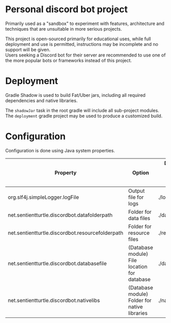 # Personal discord bot project

Primarily used as a "sandbox" to experiment with features, architecture and techniques that are unsuitable in more serious projects.

This project is open-sourced primarily for educational uses, while full deployment and use is permitted, instructions may be incomplete and no support will be given.  
Users seeking a Discord bot for their server are recommended to use one of the more popular bots or frameworks instead of this project.

# Deployment

Gradle Shadow is used to build Fat/Uber jars, including all required dependencies and native libraries.

The `shadowJar` task in the root gradle will include all sub-project modules.  
The `deployment` gradle project may be used to produce a customized build.

# Configuration

Configuration is done using Java system properties.

| Property                                         | Option                                            | Default value<br/>(Relative to working directory) |
|--------------------------------------------------|---------------------------------------------------|---------------------------------------------------|
| org.slf4j.simpleLogger.logFile                   | Output file for logs                              | ./log.txt                                         |
| net.sentientturtle.discordbot.datafolderpath     | Folder for data files                             | ./data                                            |
| net.sentientturtle.discordbot.resourcefolderpath | Folder for resource files                         | ./resource                                        |
| net.sentientturtle.discordbot.databasefile       | (Database module)<br/>File location for database  | ./data/database.db                                |
| net.sentientturtle.discordbot.nativelibs         | (Database module)<br/>Folder for native libraries | ./nativelibs                                      |

